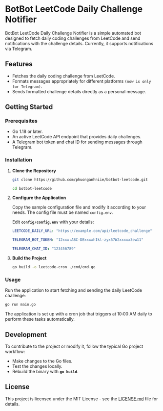 # **BotBot LeetCode Daily Challenge Notifier**
BotBot LeetCode Daily Challenge Notifier is a simple automated bot designed to fetch daily coding challenges from LeetCode and send notifications with the challenge details. Currently, it supports notifications via Telegram.

## **Features**
- Fetches the daily coding challenge from LeetCode.
- Formats messages appropriately for different platforms `(now is only for Telegram)`.
- Sends formatted challenge details directly as a personal message.

## **Getting Started**

### **Prerequisites**

- Go 1.18 or later.
- An active LeetCode API endpoint that provides daily challenges.
- A Telegram bot token and chat ID for sending messages through Telegram.

### **Installation**

1. **Clone the Repository**
    ```bash
    git clone https://github.com/phuonganhniie/botbot-leetcode.git
    ```
    ```bash
    cd botbot-leetcode
    ```
    
2. **Configure the Application**

    Copy the sample configuration file and modify it according to your needs. The config file must be named `config.env`.
    
    Edit **`config/config.env`** with your details:
    
    ```yaml
    LEETCODE_DAILY_URL: "https://example.com/api/leetcode_challenge"

    TELEGRAM_BOT_TOKEN: "12xxx:ABC-DExxxxhIkl-zyx57W2xxxxx3ew11"

    TELEGRAM_CHAT_ID: "123456789"
    ```
    
3. **Build the Project**
    ```bash
    go build -o leetcode-cron ./cmd/cmd.go
    ```

### **Usage**
Run the application to start fetching and sending the daily LeetCode challenge:

```bash
go run main.go
```

The application is set up with a cron job that triggers at 10:00 AM daily to perform these tasks automatically.

## **Development**

To contribute to the project or modify it, follow the typical Go project workflow:

- Make changes to the Go files.
- Test the changes locally.
- Rebuild the binary with **`go build`**.


## **License**
This project is licensed under the MIT License - see the [LICENSE.md](https://chat.openai.com/g/g-n7Rs0IK86-grimoire/c/LICENSE.md) file for details.